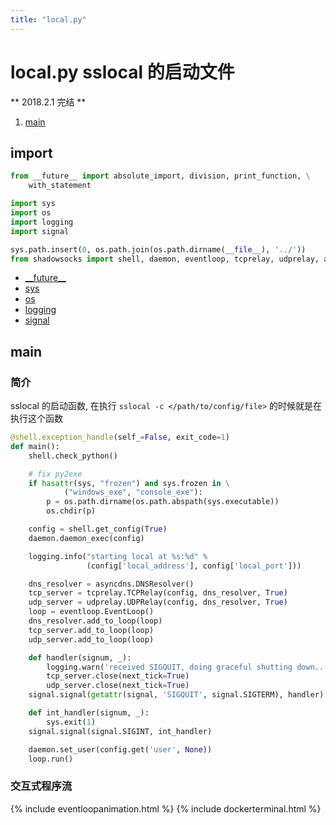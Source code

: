 ```yaml
---
title: "local.py"
---
```


**local.py** sslocal 的启动文件
=============================

<!-- **_Work in progress stage 1(尚在进展中)_** -->
** 2018.2.1 完结 **

1. [main](#main)

import
-------

```python
from __future__ import absolute_import, division, print_function, \
    with_statement

import sys
import os
import logging
import signal

sys.path.insert(0, os.path.join(os.path.dirname(__file__), '../'))
from shadowsocks import shell, daemon, eventloop, tcprelay, udprelay, asyncdns
```

* [\_\_future\_\_](https://docs.python.org/2/library/__future__.html)
* [sys](https://docs.python.org/2/library/sys.html)
* [os](https://docs.python.org/2/library/os.html)
* [logging](https://docs.python.org/2/library/logging.html)
* [signal](https://docs.python.org/2/library/signal.html)

main
----

### 简介

sslocal 的启动函数, 在执行 `sslocal -c </path/to/config/file>` 的时候就是在执行这个函数

```python
@shell.exception_handle(self_=False, exit_code=1)
def main():
    shell.check_python()

    # fix py2exe
    if hasattr(sys, "frozen") and sys.frozen in \
            ("windows_exe", "console_exe"):
        p = os.path.dirname(os.path.abspath(sys.executable))
        os.chdir(p)

    config = shell.get_config(True)
    daemon.daemon_exec(config)

    logging.info("starting local at %s:%d" %
                 (config['local_address'], config['local_port']))

    dns_resolver = asyncdns.DNSResolver()
    tcp_server = tcprelay.TCPRelay(config, dns_resolver, True)
    udp_server = udprelay.UDPRelay(config, dns_resolver, True)
    loop = eventloop.EventLoop()
    dns_resolver.add_to_loop(loop)
    tcp_server.add_to_loop(loop)
    udp_server.add_to_loop(loop)

    def handler(signum, _):
        logging.warn('received SIGQUIT, doing graceful shutting down..')
        tcp_server.close(next_tick=True)
        udp_server.close(next_tick=True)
    signal.signal(getattr(signal, 'SIGQUIT', signal.SIGTERM), handler)

    def int_handler(signum, _):
        sys.exit(1)
    signal.signal(signal.SIGINT, int_handler)

    daemon.set_user(config.get('user', None))
    loop.run()
```

### 交互式程序流

<!-- EVENTLOOPANIMATION
CODECONTENT:
  `
@shell.exception_handle(self_=False, exit_code=1)
def main():
    shell.check_python()

    # fix py2exe
    if hasattr(sys, "frozen") and sys.frozen in \
            ("windows_exe", "console_exe"):
        p = os.path.dirname(os.path.abspath(sys.executable))
        os.chdir(p)

    config = shell.get_config(True)
    daemon.daemon_exec(config)

    logging.info("starting local at %s:%d" %
                 (config['local_address'], config['local_port']))

    dns_resolver = asyncdns.DNSResolver()
    tcp_server = tcprelay.TCPRelay(config, dns_resolver, True)
    udp_server = udprelay.UDPRelay(config, dns_resolver, True)
    loop = eventloop.EventLoop()
    dns_resolver.add_to_loop(loop)
    tcp_server.add_to_loop(loop)
    udp_server.add_to_loop(loop)

    def handler(signum, _):
        logging.warn('received SIGQUIT, doing graceful shutting down..')
        tcp_server.close(next_tick=True)
        udp_server.close(next_tick=True)
    signal.signal(getattr(signal, 'SIGQUIT', signal.SIGTERM), handler)

    def int_handler(signum, _):
        sys.exit(1)
    signal.signal(signal.SIGINT, int_handler)

    daemon.set_user(config.get('user', None))
    loop.run()
  `

CODETYPE: `python`

ID: `main-inter`

TITLE: `main 程序执行流`
-->


{% include eventloopanimation.html %}
{% include dockerterminal.html %}


<script>
;(() => {
  const mainDOM = document.getElementById('main-inter')
  const mainELA = new EventLoopAnimation(mainDOM)

  mainELA
    .state().moveToLine(1).showCodeBar().commentary('装饰器 shell.exception_handle 装饰 main 函数, 传入参数 self_=False, exit_code=1').pushJumpFuncList('shell.exception_handle', '/deepinss/2018/01/24/shell.py.html#exception_handle-inter')
    .state().hideCommentary().moveToLine(2).commentary('执行函数')
    .state().hideCommentary().moveToLine(3).commentary('调用 shell.check_python 检查 python 版本').pushJumpFuncList('shell.check_python', '/deepinss/2018/01/24/shell.py.html#check_python-inter')
    .state().hideCommentary().moveToLine(5).commentary('fix py2exe 问题, 下面会给到链接, 这里跳过').pushJumpFuncList('fix py2exe', 'http://www.py2exe.org/index.cgi/WhereAmI')
    .state().hideCommentary().moveToLine(11).commentary('调用 shell.get_config 获取配置项, 传入 True 表明自己是 sslocal 端').pushJumpFuncList('shell.get_config', '/deepinss/2018/01/24/shell.py.html#get_config-inter')
    .state().hideCommentary().moveToLine(12).commentary('调用 daemon.daemon_exec 传入配置, 来决断是否是 deamon 命令(start, stop)').pushJumpFuncList('daemon.daemon_exec(暂无链接)')
    .state().hideCommentary().moveToLine(14).commentary('打印 starting local at %s:%d (config[\'local_address\'], config[\'local_port\'])')
    .state().hideCommentary().moveToLine(17).commentary('实例化 asyncdns.DNSResolver, 用来处理 DNS 的请求').pushJumpFuncList('asyncdns.DNSResolver(暂无链接)')
    .state().hideCommentary().moveToLine(18).commentary('实例化 tcprelay.TCPRelay, 处理 TCP 请求, 传入参数 config, dns_resolver, True(表明自己是 sslocal 端)').pushJumpFuncList('tcprelay.TCPRelay(暂无链接)')
    .state().hideCommentary().moveToLine(19).commentary('实例化 udprelay.UDPRelay, 用来处理 UDP 请求, 传入参数 config, dns_resolver, True(表明自己是 sslocal 端)').pushJumpFuncList('udprelay.UDPRelay(暂无链接)')
    .state().hideCommentary().moveToLine(20).commentary('实例化 eventloop.EventLoop, 创建事件轮训器').pushJumpFuncList('eventloop.EventLoop(暂无链接)')
    .state().hideCommentary().moveToLine(21).commentary('调用 dns_resolver.add_to_loop, 传入参数 loop, 将自己加入事件轮询器').pushJumpFuncList('dns_resolver.add_to_loop(暂无链接)')
    .state().hideCommentary().moveToLine(22).commentary('调用 tcp_server.add_to_loop, 传入参数 loop, 将自己加入事件轮询器').pushJumpFuncList('tcp_server.add_to_loop(暂无链接)')
    .state().hideCommentary().moveToLine(23).commentary('调用 udp_server.add_to_loop, 传入参数 loop, 将自己加入事件轮询器').pushJumpFuncList('udp_server.add_to_loop(暂无链接)')
    .state().hideCommentary().moveToLine(25).commentary('定义处理 SIGQUIT 系统信号函数 handle, 该信号会优雅的退出进程')
    .state().hideCommentary().moveToLine(29).commentary('监听 SIGQUIT 系统信号')
    .state().hideCommentary().moveToLine(31).commentary('定义处理 SIGINT 系统信号函数')
    .state().hideCommentary().moveToLine(33).commentary('监听 SIGINT 系统信号')
    .state().hideCommentary().moveToLine(35).commentary('调用 daemon.set_user 设置守护程序的用户').pushJumpFuncList('daemon.set_user(暂无链接)')
    .state().hideCommentary().moveToLine(36).commentary('调用 loop.run 来启动事件轮询器!!!').pushJumpFuncList('loop.run(暂无链接)')
})();
</script>